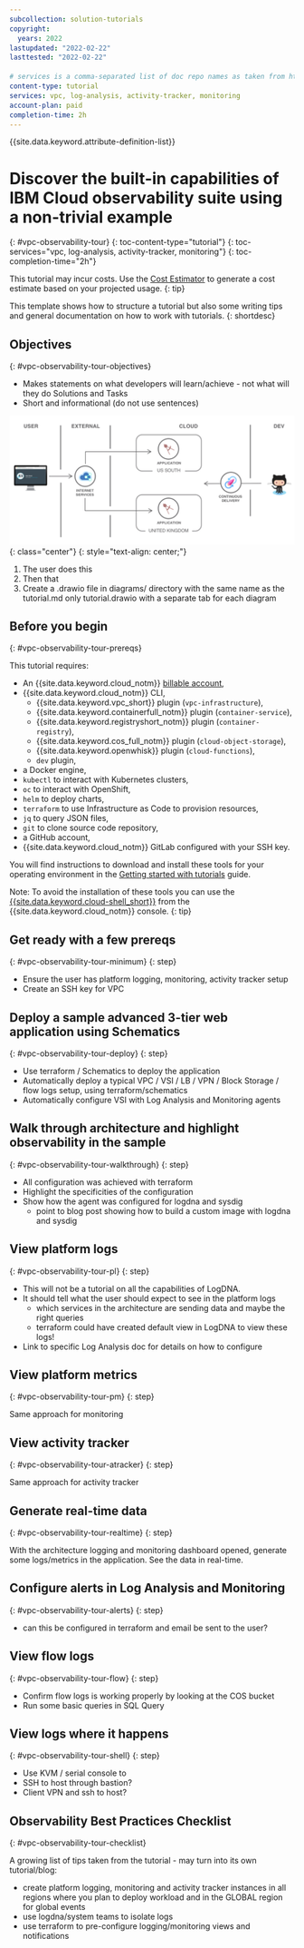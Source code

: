 ```yaml
---
subcollection: solution-tutorials
copyright:
  years: 2022
lastupdated: "2022-02-22"
lasttested: "2022-02-22"

# services is a comma-separated list of doc repo names as taken from https://github.ibm.com/cloud-docs/
content-type: tutorial
services: vpc, log-analysis, activity-tracker, monitoring
account-plan: paid
completion-time: 2h
---
```


{{site.data.keyword.attribute-definition-list}}

# Discover the built-in capabilities of IBM Cloud observability suite using a non-trivial example
{: #vpc-observability-tour}
{: toc-content-type="tutorial"}
{: toc-services="vpc, log-analysis, activity-tracker, monitoring"}
{: toc-completion-time="2h"}

<!--##istutorial#-->
This tutorial may incur costs. Use the [Cost Estimator](https://{DomainName}/estimator/review) to generate a cost estimate based on your projected usage.
{: tip}

<!--#/istutorial#-->

This template shows how to structure a tutorial but also some writing tips and general documentation on how to work with tutorials.
{: shortdesc}

## Objectives
{: #vpc-observability-tour-objectives}

* Makes statements on what developers will learn/achieve - not what will they do Solutions and Tasks
* Short and informational (do not use sentences)

![Architecture](images/solution1/Architecture.png){: class="center"}
{: style="text-align: center;"}

1. The user does this
2. Then that
3. Create a .drawio file in diagrams/ directory with the same name as the tutorial.md only tutorial.drawio with a separate tab for each diagram


## Before you begin
{: #vpc-observability-tour-prereqs}

This tutorial requires:
* An {{site.data.keyword.cloud_notm}} [billable account](https://{DomainName}/docs/account?topic=account-accounts),
* {{site.data.keyword.cloud_notm}} CLI,
   * {{site.data.keyword.vpc_short}} plugin (`vpc-infrastructure`),
   * {{site.data.keyword.containerfull_notm}} plugin (`container-service`),
   * {{site.data.keyword.registryshort_notm}} plugin (`container-registry`),
   * {{site.data.keyword.cos_full_notm}} plugin (`cloud-object-storage`),
   * {{site.data.keyword.openwhisk}} plugin (`cloud-functions`),
   * `dev` plugin,
* a Docker engine,
* `kubectl` to interact with Kubernetes clusters,
* `oc` to interact with OpenShift,
* `helm` to deploy charts,
* `terraform` to use Infrastructure as Code to provision resources,
* `jq` to query JSON files,
* `git` to clone source code repository,
* a GitHub account,
* {{site.data.keyword.cloud_notm}} GitLab configured with your SSH key.

<!--##istutorial#-->
You will find instructions to download and install these tools for your operating environment in the [Getting started with tutorials](https://{DomainName}/docs/solution-tutorials?topic=solution-tutorials-tutorials) guide.

Note: To avoid the installation of these tools you can use the [{{site.data.keyword.cloud-shell_short}}](https://{DomainName}/shell) from the {{site.data.keyword.cloud_notm}} console.
{: tip}

<!--#/istutorial#-->

## Get ready with a few prereqs
{: #vpc-observability-tour-minimum}
{: step}

* Ensure the user has platform logging, monitoring, activity tracker setup
* Create an SSH key for VPC

## Deploy a sample advanced 3-tier web application using Schematics
{: #vpc-observability-tour-deploy}
{: step}

* Use terraform / Schematics to deploy the application
* Automatically deploy a typical VPC / VSI / LB / VPN / Block Storage / flow logs setup, using terraform/schematics
* Automatically configure VSI with Log Analysis and Monitoring agents

## Walk through architecture and highlight observability in the sample
{: #vpc-observability-tour-walkthrough}
{: step}

* All configuration was achieved with terraform
* Highlight the specificities of the configuration
* Show how the agent was configured for logdna and sysdig
  * point to blog post showing how to build a custom image with logdna and sysdig

## View platform logs
{: #vpc-observability-tour-pl}
{: step}

* This will not be a tutorial on all the capabilities of LogDNA.
* It should tell what the user should expect to see in the platform logs
  * which services in the architecture are sending data and maybe the right queries
  * terraform could have created default view in LogDNA to view these logs!
* Link to specific Log Analysis doc for details on how to configure

## View platform metrics
{: #vpc-observability-tour-pm}
{: step}

Same approach for monitoring

## View activity tracker
{: #vpc-observability-tour-atracker}
{: step}

Same approach for activity tracker

## Generate real-time data
{: #vpc-observability-tour-realtime}
{: step}

With the architecture logging and monitoring dashboard opened, generate some logs/metrics in the application. See the data in real-time.

## Configure alerts in Log Analysis and Monitoring
{: #vpc-observability-tour-alerts}
{: step}

* can this be configured in terraform and email be sent to the user?

## View flow logs
{: #vpc-observability-tour-flow}
{: step}

* Confirm flow logs is working properly by looking at the COS bucket
* Run some basic queries in SQL Query

## View logs where it happens
{: #vpc-observability-tour-shell}
{: step}

* Use KVM / serial console to 
* SSH to host through bastion?
* Client VPN and ssh to host?

## Observability Best Practices Checklist
{: #vpc-observability-tour-checklist}

A growing list of tips taken from the tutorial - may turn into its own tutorial/blog:
* create platform logging, monitoring and activity tracker instances in all regions where you plan to deploy workload and in the GLOBAL region for global events
* use logdna/system teams to isolate logs
* use terraform to pre-configure logging/monitoring views and notifications
